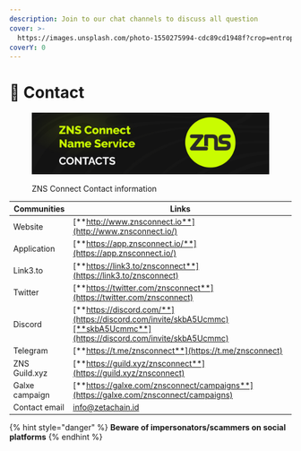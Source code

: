 ```yaml
---
description: Join to our chat channels to discuss all question
cover: >-
  https://images.unsplash.com/photo-1550275994-cdc89cd1948f?crop=entropy&cs=srgb&fm=jpg&ixid=M3wxOTcwMjR8MHwxfHNlYXJjaHwzfHxuZW9ufGVufDB8fHx8MTY4NzI0MzMyMnww&ixlib=rb-4.0.3&q=85
coverY: 0
---
```


# 🔗 Contact

<figure><img src=".gitbook/assets/Poster Twitter 59.jpg" alt=""><figcaption><p>ZNS Connect Contact information</p></figcaption></figure>

| Communities    | Links                                                                                                                    |
| -------------- | ------------------------------------------------------------------------------------------------------------------------ |
| Website        | [**http://www.znsconnect.io**](http://www.znsconnect.io/)                                                                |
| Application    | [**https://app.znsconnect.io/**](https://app.znsconnect.io/)                                                             |
| Link3.to       | [**https://link3.to/znsconnect**](https://link3.to/znsconnect)                                                           |
| Twitter        | [**https://twitter.com/znsconnect**](https://twitter.com/znsconnect)                                                     |
| Discord        | [**https://discord.com/**](https://discord.com/invite/skbA5Ucmmc)[**skbA5Ucmmc**](https://discord.com/invite/skbA5Ucmmc) |
| Telegram       | [**https://t.me/znsconnect**](https://t.me/znsconnect)                                                                   |
| ZNS Guild.xyz  | [**https://guild.xyz/znsconnect**](https://guild.xyz/znsconnect)                                                         |
| Galxe campaign | [**https://galxe.com/znsconnect/campaigns**](https://galxe.com/znsconnect/campaigns)                                     |
| Contact email  | info@zetachain.id                                                                                                        |

{% hint style="danger" %}
**Beware of impersonators/scammers on social platforms**&#x20;
{% endhint %}
